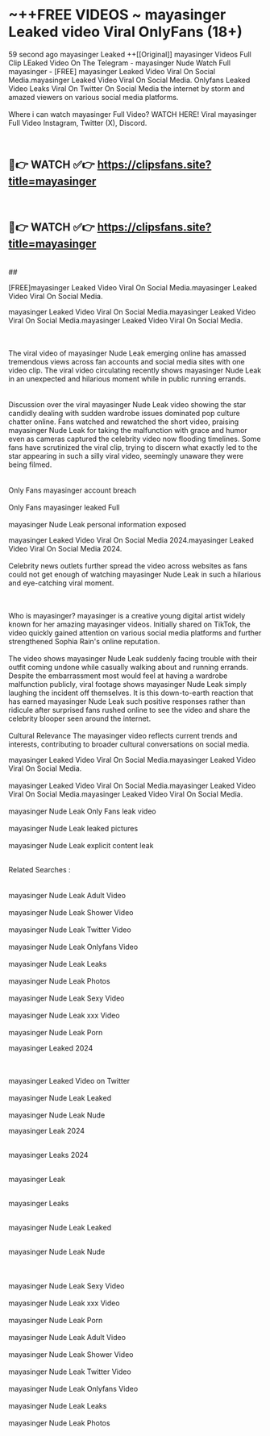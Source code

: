 # ~++FREE VIDEOS ~ mayasinger Leaked video Viral OnlyFans (18+)<br>


59 second ago mayasinger Leaked ++[[Original]] mayasinger Videos Full Clip LEaked Video On The Telegram  - mayasinger Nude  Watch Full mayasinger - [FREE] mayasinger Leaked Video Viral On Social Media.mayasinger Leaked Video Viral On Social Media.   Onlyfans Leaked Video Leaks Viral On Twitter On Social Media the internet by storm and amazed viewers on various social media platforms. <br><br>
Where i can watch mayasinger Full Video? WATCH HERE! Viral mayasinger Full Video Instagram, Twitter (X), Discord. <br>


 <br>

##  🔴👉 WATCH ✅👉  <a href="https://clipsfans.site?title=mayasinger&ref=git">https://clipsfans.site?title=mayasinger</a> <br>
  <br>

##  🔴👉 WATCH ✅👉  <a href="https://clipsfans.site?title=mayasinger&ref=git">https://clipsfans.site?title=mayasinger</a> <br>
  <br>
  ##



[FREE]mayasinger Leaked Video Viral On Social Media.mayasinger Leaked Video Viral On Social Media. <br>

mayasinger Leaked Video Viral On Social Media.mayasinger Leaked Video Viral On Social Media.mayasinger Leaked Video Viral On Social Media. <br>


  <br>

  <br>
The viral video of mayasinger Nude Leak emerging online has amassed tremendous views across fan accounts and social media sites with one video clip. The viral video circulating recently shows mayasinger Nude Leak in an unexpected and hilarious moment while in public running errands.<br>
<br>


<br>
Discussion over the viral mayasinger Nude Leak video showing the star candidly dealing with sudden wardrobe issues dominated pop culture chatter online. Fans watched and rewatched the short video, praising mayasinger Nude Leak for taking the malfunction with grace and humor even as cameras captured the celebrity video now flooding timelines. Some fans have scrutinized the viral clip, trying to discern what exactly led to the star appearing in such a silly viral video, seemingly unaware they were being filmed.<br>
<br>
<br> 
Only Fans mayasinger account breach<br>
<br>
Only Fans mayasinger leaked Full <br>
<br>
mayasinger Nude Leak personal information exposed<br>

mayasinger Leaked Video Viral On Social Media 2024.mayasinger Leaked Video Viral On Social Media 2024. <br>
<br>
Celebrity news outlets further spread the video across websites as fans could not get enough of watching mayasinger Nude Leak in such a hilarious and eye-catching viral moment.<br>
<br>

<br>
Who is mayasinger? mayasinger is a creative young digital artist widely known for her amazing mayasinger videos. Initially shared on TikTok, the video quickly gained attention on various social media platforms and further strengthened Sophia Rain's online reputation.<br>
<br>
The video shows mayasinger Nude Leak suddenly facing trouble with their outfit coming undone while casually walking about and running errands. Despite the embarrassment most would feel at having a wardrobe malfunction publicly, viral footage shows mayasinger Nude Leak simply laughing the incident off themselves. It is this down-to-earth reaction that has earned mayasinger Nude Leak such positive responses rather than ridicule after surprised fans rushed online to see the video and share the celebrity blooper seen around the internet.<br>
<br>
Cultural Relevance The mayasinger video reflects current trends and interests, contributing to broader cultural conversations on social media.<br>

mayasinger Leaked Video Viral On Social Media.mayasinger Leaked Video Viral On Social Media.<br>
<br>
mayasinger Leaked Video Viral On Social Media.mayasinger Leaked Video Viral On Social Media.mayasinger Leaked Video Viral On Social Media.<br>
<br>
mayasinger Nude Leak Only Fans leak video<br>
<br>
mayasinger Nude Leak leaked pictures<br>
<br>
mayasinger Nude Leak explicit content leak<br>


<br>
Related Searches :<br>
<br>

<br>
mayasinger Nude Leak Adult Video<br>
<br>
mayasinger Nude Leak Shower Video<br>
<br>
mayasinger Nude Leak Twitter Video<br>
<br>
mayasinger Nude Leak Onlyfans Video<br>
<br>
mayasinger Nude Leak Leaks<br>
<br>
mayasinger Nude Leak Photos<br>

<br>
mayasinger Nude Leak Sexy Video<br>
<br>
mayasinger Nude Leak xxx Video<br>
<br>
mayasinger Nude Leak Porn<br>

mayasinger  Leaked 2024 <br> <br>
<br>

mayasinger Leaked Video on Twitter <br>
<br>
mayasinger Nude Leak Leaked<br>
<br>
mayasinger Nude Leak Nude<br>


mayasinger  Leak 2024 <br> <br>



mayasinger  Leaks 2024 <br> <br>



 
mayasinger  Leak<br> <br>



mayasinger  Leaks<br> <br>


mayasinger Nude Leak Leaked<br> <br>

mayasinger Nude Leak Nude<br> <br>
<br> <br>
mayasinger Nude Leak Sexy Video
<br> <br>
mayasinger Nude Leak xxx Video
<br> <br>
mayasinger Nude Leak Porn
<br> <br>
mayasinger Nude Leak Adult Video
<br> <br>
mayasinger Nude Leak Shower Video
<br> <br>
mayasinger Nude Leak Twitter Video
<br> <br>
mayasinger Nude Leak Onlyfans Video
<br> <br>
mayasinger Nude Leak Leaks
<br> <br>
mayasinger Nude Leak Photos






</p>




 



</p>










